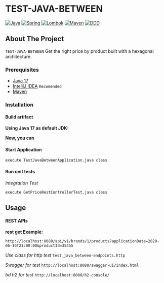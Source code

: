 # TEST-JAVA-BETWEEN

<!-- TABLE OF HEADER -->
[![Java][skill-java-shield]][skill-java-url]
[![Spring][skill-spring-shield]][skill-spring-url]
[![Lombok][skill-lombok-shield]][skill-lombok-url]
[![Maven][skill-maven-shield]][skill-maven-url]
[![DDD][documentation-DDD-shield]][documentation-DDD-url]

<!-- ABOUT THE PROJECT -->

## About The Project

`TEST-JAVA-BETWEEN` Get the right price by product built with a hexagonal architecture.

### Prerequisites

* [Java 17](https://www.oracle.com/java/technologies/downloads/#jdk17-linux)
* [IntelliJ IDEA](https://www.jetbrains.com/idea/download/#section=linux) ``Recomended``
* [Maven](https://maven.apache.org/install.html)

### Installation

#### Build artifact

**Using Java 17 as default JDK:**

**Now, you can**

#### Start Application

```shell
execute TestJavaBetweenApplication.java class
```

#### Run unit tests

*Integration Test*
```shell
execute GetPriceRestControllerTest.java class
```

<!-- USAGE EXAMPLES -->

## Usage

#### REST APIs

**rest get Example:**

```http://localhost:8080/api/v1/brands/1/products?applicationDate=2020-06-16T21:00:00&productId=35455```

*Use class for http test*
```test_java_between-endpoints.http```

*Swagger for test*
```http://localhost:8080/swagger-ui/index.html```

*bd h2 for test*
```http://localhost:8080/h2-console/```

<!-- MARKDOWN LINKS & IMAGES -->
<!-- https://shields.io/ -->

[skill-java-shield]: https://img.shields.io/badge/JAVA-17-blue

[skill-java-url]: https://www.oracle.com/java/technologies/javase/jdk17-archive-downloads.html

[skill-spring-shield]: https://img.shields.io/badge/Spring%20Boot-3.0.3-blue

[skill-spring-url]: https://spring.io/guides/gs/spring-boot/

[skill-lombok-shield]: https://img.shields.io/badge/lombok-1.18.24-blue

[skill-lombok-url]: https://projectlombok.org/

[skill-maven-shield]: https://img.shields.io/badge/maven-3.8.6-blue

[skill-maven-url]: https://maven.apache.org/install.html

[documentation-DDD-shield]: https://img.shields.io/badge/DDD-clean%20architecture-orange

[documentation-DDD-url]: https://github.com/ddd-crew
